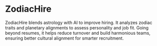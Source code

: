 # ZodiacHire
ZodiacHire blends astrology with AI to improve hiring. It analyzes zodiac traits and planetary alignments to assess personality and job fit. Going beyond resumes, it helps reduce turnover and build harmonious teams, ensuring better cultural alignment for smarter recruitment.
